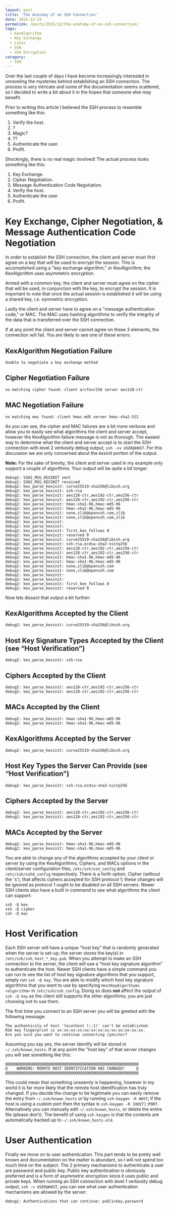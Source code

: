 ```yaml
---
layout: post
title: 'The Anatomy of an SSH Connection'
date: 2015-12-19
permalink: /posts/2015/12/the-anatomy-of-an-ssh-connection/
tags:
  - KexAlgorithm
  - Key Exchange
  - Linux
  - SSH
  - SSH Encryption
catagory:
  - SSH
---
```


Over the last couple of days I have become increasingly interested in unraveling the mysteries behind establishing an SSH connection. The process is very intricate and some of the documentation seems scattered, so I decided to write a bit about it in the hopes that someone else may benefit.

Prior to writing this article I believed the SSH process to resemble something like this:

1. Verify the host.
2. ?
3. Magic?
4. ??
5. Authenticate the user.
6. Profit.

Shockingly, there is no real magic involved! The actual process looks something like this:

1. Key Exchange.
2. Cipher Negotiation.
3. Message Authentication Code Negotiation.
4. Verify the host.
5. Authenticate the user.
6. Profit.

Key Exchange, Cipher Negotiation, & Message Authentication Code Negotiation
===

In order to establish the SSH connection, the client and server must first agree on a key that will be used to encrypt the session. This is accomplished using a "key exchange algorithm," or KexAlgorithm; the KexAlgorithm uses asymmetric encryption.

Armed with a common key, the client and server must agree on the cipher that will be used, in conjunction with the key, to encrypt the session. It is important to note that once the actual session is established it will be using a shared key, i.e. symmetric encryption.

Lastly the client and server have to agree on a "message authentication code," or MAC. The MAC uses hashing algorithms to verify the integrity of the data that is transferred over the SSH connection.

If at any point the client and server cannot agree on these 3 elements, the connection will fail. You are likely to see one of these errors:

KexAlgorithm Negotiation Failure
---

```
Unable to negotiate a key exchange method
```

Cipher Negotiation Failure
---

```
no matching cipher found: client arcfour256 server aes128-ctr
```

MAC Negotiation Failure
---

```
no matching mac found: client hmac-md5 server hmac-sha2-512
```

As you can see, the cipher and MAC failures are a bit more verbose and allow you to easily see what algorithms the client and server accept, however the KexAlgorithm failure message is not as thorough. The easiest way to determine what the client and server accept is to start the SSH connection with level 2 verbosity debug output, `ssh -vv USER@HOST`. For this discussion we are only concerned about the *kexinit* portion of the output.

**Note:** For the sake of brevity, the client and server used in my example only support a couple of algorithms. Your output will be quite a bit longer.

```
debug1: SSH2_MSG_KEXINIT sent
debug1: SSH2_MSG_KEXINIT received
debug2: kex_parse_kexinit: curve25519-sha256@libssh.org
debug2: kex_parse_kexinit: ssh-rsa
debug2: kex_parse_kexinit: aes128-ctr,aes192-ctr,aes256-ctr
debug2: kex_parse_kexinit: aes128-ctr,aes192-ctr,aes256-ctr
debug2: kex_parse_kexinit: hmac-sha1-96,hmac-md5-96
debug2: kex_parse_kexinit: hmac-sha1-96,hmac-md5-96
debug2: kex_parse_kexinit: none,zlib@openssh.com,zlib
debug2: kex_parse_kexinit: none,zlib@openssh.com,zlib
debug2: kex_parse_kexinit:
debug2: kex_parse_kexinit:
debug2: kex_parse_kexinit: first_kex_follows 0
debug2: kex_parse_kexinit: reserved 0
debug2: kex_parse_kexinit: curve25519-sha256@libssh.org
debug2: kex_parse_kexinit: ssh-rsa,ecdsa-sha2-nistp256
debug2: kex_parse_kexinit: aes128-ctr,aes192-ctr,aes256-ctr
debug2: kex_parse_kexinit: aes128-ctr,aes192-ctr,aes256-ctr
debug2: kex_parse_kexinit: hmac-sha1-96,hmac-md5-96
debug2: kex_parse_kexinit: hmac-sha1-96,hmac-md5-96
debug2: kex_parse_kexinit: none,zlib@openssh.com
debug2: kex_parse_kexinit: none,zlib@openssh.com
debug2: kex_parse_kexinit:
debug2: kex_parse_kexinit:
debug2: kex_parse_kexinit: first_kex_follows 0
debug2: kex_parse_kexinit: reserved 0
``` 

Now lets dissect that output a bit further:

KexAlgorithms Accepted by the Client
---

```
debug2: kex_parse_kexinit: curve25519-sha256@libssh.org
```

Host Key Signature Types Accepted by the Client (see “Host Verification”)
---

```
debug2: kex_parse_kexinit: ssh-rsa
```

Ciphers Accepted by the Client
---

```
debug2: kex_parse_kexinit: aes128-ctr,aes192-ctr,aes256-ctr
debug2: kex_parse_kexinit: aes128-ctr,aes192-ctr,aes256-ctr
```

MACs Accepted by the Client
---

```
debug2: kex_parse_kexinit: hmac-sha1-96,hmac-md5-96
debug2: kex_parse_kexinit: hmac-sha1-96,hmac-md5-96
```

KexAlgorithms Accepted by the Server
---

```
debug2: kex_parse_kexinit: curve25519-sha256@libssh.org
```

Host Key Types the Server Can Provide (see “Host Verification”)
---

```
debug2: kex_parse_kexinit: ssh-rsa,ecdsa-sha2-nistp256
```

Ciphers Accepted by the Server
---

```
debug2: kex_parse_kexinit: aes128-ctr,aes192-ctr,aes256-ctr
debug2: kex_parse_kexinit: aes128-ctr,aes192-ctr,aes256-ctr
```

MACs Accepted by the Server
---

```
debug2: kex_parse_kexinit: hmac-sha1-96,hmac-md5-96
debug2: kex_parse_kexinit: hmac-sha1-96,hmac-md5-96
```

You are able to change any of the algorithms accepted by your client or server by using the KexAlgorithms, Ciphers, and MACs options in the client/server configuration files, `/etc/ssh/ssh_config` and `/etc/ssh/sshd_config` respectively. There is a forth option, Cipher (without the 's'), that affects ciphers accepted for SSH protocol 1; these changes will be ignored as protocol 1 ought to be disabled on all SSH servers. Newer SSH clients also have a built in command to see what algorithms the client can support:

```
ssh -Q kex
ssh -Q cipher
ssh -Q mac
```

Host Verification
===

Each SSH server will have a unique "host key" that is randomly generated when the server is set-up; the server stores the key(s) in `/etc/ssh/ssh_host_*_key.pub`. When you attempt to make an SSH connection to the server, the client will use a "host key signature algorithm" to authenticate the host. Newer SSH clients have a simple command you can run to see the list of host key signature algorithms that you support, simply run `ssh -Q key`. You are able to modify which host key signature algorithms that you want to use by specifying `HostKeyAlgorthyms <algorithm>` in `/etc/ssh/ssh_config`. Doing so does **not** affect the output of `ssh -Q key` as the client still supports the other algorithms, you are just choosing not to use them.

The first time you connect to an SSH server you will be greeted with the following message:

```
The authenticity of host 'localhost (::1)' can't be established.
RSA key fingerprint is xx:xx:xx:xx:xx:xx:xx:xx:xx:xx:xx:xx:xx.
Are you sure you want to continue connecting (yes/no)?
```

Assuming you say yes, the server identify will be stored in `~/.ssh/known_hosts`. If at any point the "host key" of that server changes you will see something like this:

```
@@@@@@@@@@@@@@@@@@@@@@@@@@@@@@@@@@@@@@@@@@@@@@@@@@@@@@@@@@@
@    WARNING: REMOTE HOST IDENTIFICATION HAS CHANGED!     @
@@@@@@@@@@@@@@@@@@@@@@@@@@@@@@@@@@@@@@@@@@@@@@@@@@@@@@@@@@@
```

This could mean that something unseemly is happening, however in my world it is far more likely that the remote host identification has truly changed. If you decide the change to be legitimate you can easily remove the entry from `~/.ssh/known_hosts` *or* by running `ssh-keygen -R HOST`; if the host is using a custom port then the syntax is `ssh-keygen -R [HOST]:PORT`. Alternatively you can manually edit `~/.ssh/known_hosts`, or delete the entire file (please don’t). The benefit of using `ssh-keygen` is that the contents are automatically backed up to `~/.ssh/known_hosts.old`.

User Authentication
===

Finally we move on to user authentication. This part tends to be pretty well known and documentation on the matter is abundant, so I will not spend too much time on the subject. The 2 primary mechanisms to authenticate a user are password and public key. Public key authentication is obviously preferred and is a form of asymmetric encryption since it uses public and private keys. When running an SSH connection with level 1 verbosity debug output, `ssh -v USER@HOST`, you can see what user authentication mechanisms are allowed by the server:

```
debug1: Authentications that can continue: publickey,password
```
